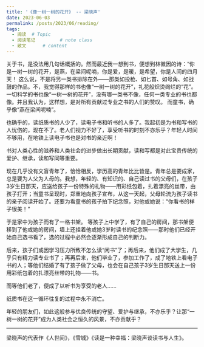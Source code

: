 ```yaml
---
title: '《像一树一树的花开》 -- 梁晓声'
date: 2023-06-03
permalink: /posts/2023/06/reading/
tags:
  - 阅读  # Topic
  - 阅读笔记         # note class
  - 散文      # content
---
```


关于书，是没法用几句话概括的。然而最近我一想到书，便想到林徽因的诗：“你是一树一树的花开，是燕，在梁间呢喃，你是爱，是暖，是希望，你是人间的四月天！
这么说，不是将另一类书排除在外——那类如投枪、如匕首、如号角、如战鼓的作品。不，我觉得那样的书也像“一树一树的花开”，礼花般炽烫绚烂的“花”。
一切科学的书也像“一树一树的花开”，没有哪一类书不像，任何一类专业的书也都像。并且我认为，这样想，是对所有贡献过专业之书的人们的赞叹。
而童书，确乎像“燕在梁间呢喃”。

也确乎的，读纸质书的人少了，读电子书和听书的人多了。我起初是为书和写书的人忧伤的，现在不了。老人们视力不好了，享受听书的时刻不亦乐乎？年轻人时间不够用，在地铁上读电子书也是对书的亲近啊！　

书对人类心性的滋养和人类社会的进步做出长期贡献，读和写都是对此宝贵传统的爱护、继承，读和写同等重要。

现在几乎没有文盲青年了，恰恰相反，学历高的青年比比皆是。青年总是要成家，总是要为人父为人母的。我想，年轻的、有知识的、自己读过书的父母们，在孩子3岁生日那天，应送给孩子一份特殊的礼物——用彩纸包着，扎着漂亮的丝带，由孩子打开；当童书呈现时，郑重地向孩子宣布，从这一天起，父母轮流为孩子读书的亲子阅读开始了。还要为看童书的孩子拍下纪念照，对他或她说：“你看书的样子很美！”

于是家中为孩子而有了一格书架。
等孩子上中学了，有了自己的房间，那书架便移到了他或她的房间，墙上还挂着他或她3岁时读书的纪念照——那时他们已经开始自己选书看了，选的过程中必然会逐渐形成自己的判断力。

后来，孩子们或因学习压力所致不怎么读“闲书”了；再后来，他们成了大学生，几乎只有精力读专业书了；再再后来，他们毕业了，参加工作了，成了地铁上看电子书的人；等他们结婚了有了孩子做了父母，也会在自己孩子3岁生日那天送上一份用彩纸包着的扎漂亮丝带的礼物——书。

而等他们老了，便成了以听书为享受的老人……

纸质书在这一循环往复的过程中永不消亡。

年轻的朋友们，如此这般参与优良传统的守望、爱护与继承，不亦乐乎？让那“一树一树的花开”成为人类社会之恒久的风景，不亦贡献乎？

----
梁晓声的代表作《人世间》，《雪城》《读是一种幸福：梁晓声谈读书与人生》。
